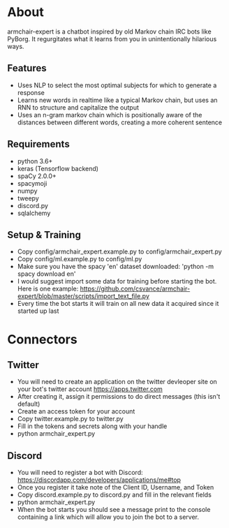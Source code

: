 # About
armchair-expert is a chatbot inspired by old Markov chain IRC bots like PyBorg. It regurgitates what it learns from you in unintentionally hilarious ways.

## Features
- Uses NLP to select the most optimal subjects for which to generate a response
- Learns new words in realtime like a typical Markov chain, but uses an RNN to structure and capitalize the output
- Uses an n-gram markov chain which is positionally aware of the distances between different words, creating a more coherent sentence

## Requirements
- python 3.6+
- keras (Tensorflow backend)
- spaCy 2.0.0+
- spacymoji
- numpy
- tweepy
- discord.py
- sqlalchemy

## Setup & Training
- Copy config/armchair_expert.example.py to config/armchair_expert.py
- Copy config/ml.example.py to config/ml.py
- Make sure you have the spacy 'en' dataset downloaded: 'python -m spacy download en'
- I would suggest import some data for training before starting the bot. Here is one example: https://github.com/csvance/armchair-expert/blob/master/scripts/import_text_file.py
- Every time the bot starts it will train on all new data it acquired since it started up last

# Connectors
## Twitter
- You will need to create an application on the twitter devleoper site on your bot's twitter account https://apps.twitter.com
- After creating it, assign it permissions to do direct messages (this isn't default)
- Create an access token for your account
- Copy twitter.example.py to twitter.py
- Fill in the tokens and secrets along with your handle
- python armchair_expert.py

## Discord
- You will need to register a bot with Discord: https://discordapp.com/developers/applications/me#top
- Once you register it take note of the Client ID, Username, and Token
- Copy discord.example.py to discord.py and fill in the relevant fields
- python armchair_expert.py
- When the bot starts you should see a message print to the console containing a link which will allow you to join the bot to a server.
